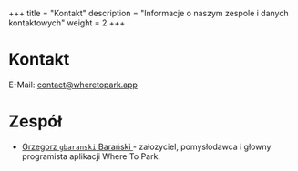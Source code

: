 +++
title = "Kontakt"
description = "Informacje o naszym zespole i danych kontaktowych"
weight = 2
+++

# Kontakt

E-Mail: [contact@wheretopark.app](mailto:contact@wheretopark.app)

# Zespół

- [Grzegorz `gbaranski` Barański ](https://gbaranski.com) - załozyciel, pomysłodawca i głowny programista aplikacji Where To Park.